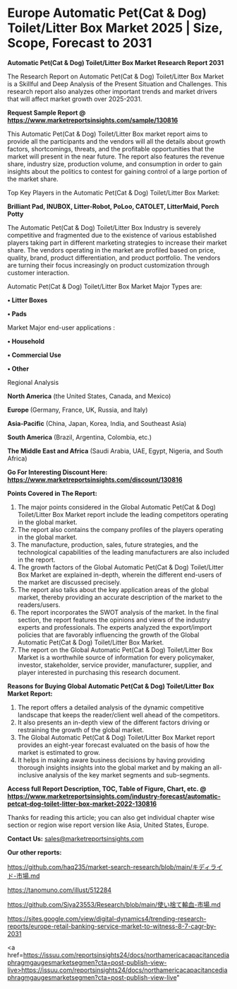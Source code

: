 # Europe  Automatic Pet(Cat & Dog) Toilet/Litter Box Market 2025 | Size, Scope, Forecast to 2031

<strong>Automatic Pet(Cat & Dog) Toilet/Litter Box Market Research Report 2031</strong>

The Research Report on Automatic Pet(Cat & Dog) Toilet/Litter Box Market is a Skillful and Deep Analysis of the Present Situation and Challenges. This research report also analyzes other important trends and market drivers that will affect market growth over 2025-2031.

<strong>Request Sample Report @ <a href=https://www.marketreportsinsights.com/sample/130816>https://www.marketreportsinsights.com/sample/130816</a></strong>

This Automatic Pet(Cat & Dog) Toilet/Litter Box market report aims to provide all the participants and the vendors will all the details about growth factors, shortcomings, threats, and the profitable opportunities that the market will present in the near future. The report also features the revenue share, industry size, production volume, and consumption in order to gain insights about the politics to contest for gaining control of a large portion of the market share.

Top Key Players in the Automatic Pet(Cat & Dog) Toilet/Litter Box Market:

<strong>Brilliant Pad, INUBOX, Litter-Robot, PoLoo, CATOLET, LitterMaid, Porch Potty</strong>

The Automatic Pet(Cat & Dog) Toilet/Litter Box Industry is severely competitive and fragmented due to the existence of various established players taking part in different marketing strategies to increase their market share. The vendors operating in the market are profiled based on price, quality, brand, product differentiation, and product portfolio. The vendors are turning their focus increasingly on product customization through customer interaction.

Automatic Pet(Cat & Dog) Toilet/Litter Box Market Major Types are:

<strong>• Litter Boxes

• Pads</strong>

Market Major end-user applications :

<strong>• Household

• Commercial Use

• Other</strong>

Regional Analysis

</u><strong><b>North America</b></strong> (the United States, Canada, and Mexico)

<strong><b>Europe </b></strong>(Germany, France, UK, Russia, and Italy)

<strong><b>Asia-Pacific</b></strong> (China, Japan, Korea, India, and Southeast Asia)

<strong><b>South America</b></strong> (Brazil, Argentina, Colombia, etc.)

<strong><b>The Middle East and Africa</b></strong> (Saudi Arabia, UAE, Egypt, Nigeria, and South Africa)

<strong>Go For Interesting Discount Here: <a href=https://www.marketreportsinsights.com/discount/130816>https://www.marketreportsinsights.com/discount/130816</a></strong>

<strong>Points Covered in The Report:</strong>
<ol>
  <li>The major points considered in the Global Automatic Pet(Cat & Dog) Toilet/Litter Box Market report include the leading competitors operating in the global market.</li>
  <li>The report also contains the company profiles of the players operating in the global market.</li>
  <li>The manufacture, production, sales, future strategies, and the technological capabilities of the leading manufacturers are also included in the report.</li>
  <li>The growth factors of the Global Automatic Pet(Cat & Dog) Toilet/Litter Box Market are explained in-depth, wherein the different end-users of the market are discussed precisely.</li>
  <li>The report also talks about the key application areas of the global market, thereby providing an accurate description of the market to the readers/users.</li>
  <li>The report incorporates the SWOT analysis of the market. In the final section, the report features the opinions and views of the industry experts and professionals. The experts analyzed the export/import policies that are favorably influencing the growth of the Global Automatic Pet(Cat & Dog) Toilet/Litter Box Market.</li>
  <li>The report on the Global Automatic Pet(Cat & Dog) Toilet/Litter Box Market is a worthwhile source of information for every policymaker, investor, stakeholder, service provider, manufacturer, supplier, and player interested in purchasing this research document.</li>
</ol>
<strong>Reasons for Buying Global Automatic Pet(Cat & Dog) Toilet/Litter Box Market Report:</strong>

<ol>
  <li>The report offers a detailed analysis of the dynamic competitive landscape that keeps the reader/client well ahead of the competitors.</li>
  <li>It also presents an in-depth view of the different factors driving or restraining the growth of the global market.</li>
  <li>The Global Automatic Pet(Cat & Dog) Toilet/Litter Box Market report provides an eight-year forecast evaluated on the basis of how the market is estimated to grow.</li>
  <li>It helps in making aware business decisions by having providing thorough insights insights into the global market and by making an all-inclusive analysis of the key market segments and sub-segments.</li>
</ol>
<strong>Access full Report Description, TOC, Table of Figure, Chart, etc. @ <a href=https://www.marketreportsinsights.com/industry-forecast/automatic-petcat-dog-toilet-litter-box-market-2022-130816>https://www.marketreportsinsights.com/industry-forecast/automatic-petcat-dog-toilet-litter-box-market-2022-130816</a></strong>


Thanks for reading this article; you can also get individual chapter wise section or region wise report version like Asia, United States, Europe.

<strong>Contact Us:</strong>
sales@marketreportsinsights.com

<strong>Our other reports:</strong>

<a href=https://github.com/haq235/market-search-research/blob/main/キディライド-市場.md>https://github.com/haq235/market-search-research/blob/main/キディライド-市場.md</a>

<a href=https://tanomuno.com/illust/512284>https://tanomuno.com/illust/512284</a>

<a href=https://github.com/Siya23553/Research/blob/main/使い捨て輸血-市場.md>https://github.com/Siya23553/Research/blob/main/使い捨て輸血-市場.md</a>

<a href=https://sites.google.com/view/digital-dynamics4/trending-research-reports/europe-retail-banking-service-market-to-witness-8-7-cagr-by-2031>https://sites.google.com/view/digital-dynamics4/trending-research-reports/europe-retail-banking-service-market-to-witness-8-7-cagr-by-2031</a>

<a href=https://issuu.com/reportsinsights24/docs/northamericacapacitancediaphragmgaugesmarketsegmen?cta=post-publish-view-live>https://issuu.com/reportsinsights24/docs/northamericacapacitancediaphragmgaugesmarketsegmen?cta=post-publish-view-live</a>"
